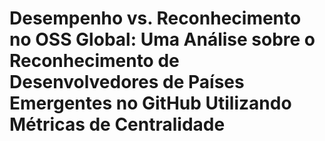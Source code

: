 # Desempenho vs. Reconhecimento no OSS Global: Uma Análise sobre o Reconhecimento de Desenvolvedores de Países Emergentes no GitHub Utilizando Métricas de Centralidade
